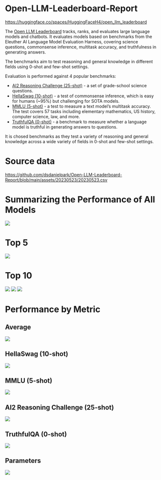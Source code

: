 # Open-LLM-Leaderboard-Report
https://huggingface.co/spaces/HuggingFaceH4/open_llm_leaderboard

The [Open LLM Leaderboard](https://huggingface.co/spaces/HuggingFaceH4/open_llm_leaderboard) tracks, ranks, and evaluates large language models and chatbots. It evaluates models based on benchmarks from the Eleuther AI Language Model Evaluation Harness, covering science questions, commonsense inference, multitask accuracy, and truthfulness in generating answers. 

The benchmarks aim to test reasoning and general knowledge in different fields using 0-shot and few-shot settings.

Evaluation is performed against 4 popular benchmarks:
- [AI2 Reasoning Challenge (25-shot)](https://allenai.org/data/arc) - a set of grade-school science questions.
- [HellaSwag (10-shot)](https://paperswithcode.com/dataset/hellaswag) - a test of commonsense inference, which is easy for humans (~95%) but challenging for SOTA models.
- [MMLU (5-shot)](https://paperswithcode.com/sota/multi-task-language-understanding-on-mmlu) - a test to measure a text model’s multitask accuracy. The test covers 57 tasks including elementary mathematics, US history, computer science, law, and more.
- [TruthfulQA (0-shot)](https://paperswithcode.com/dataset/truthfulqa) - a benchmark to measure whether a language model is truthful in generating answers to questions.

It is chosed benchmarks as they test a variety of reasoning and general knowledge across a wide variety of fields in 0-shot and few-shot settings.

# Source data
https://github.com/dsdanielpark/Open-LLM-Leaderboard-Report/blob/main/assets/20230523/20230523.csv

#  Summarizing the Performance of All Models
![](assets/20230523/totalplot.png)

# Top 5
![](assets/20230523/top5plot.png)

# Top 10
![](assets/20230523/mainplot_top10.png)
![](assets/20230523/top10_with_barplot.png)
![](assets/20230523/top10_with_lineplot.png)

# Performance by Metric

## Average
![](assets/20230523/Average.png)

## HellaSwag (10-shot)
![](assets/20230523/HellaSwag%20(10-shot).png)

## MMLU (5-shot)
![](assets/20230523/MMLU%20(5-shot).png)

## AI2 Reasoning Challenge (25-shot)
![](assets/20230523/ARC%20(25-shot).png)

## TruthfulQA (0-shot)
![](assets/20230523/TruthfulQA%20(0-shot).png)

## Parameters
![](assets/20230523/Parameters.png)

## 
